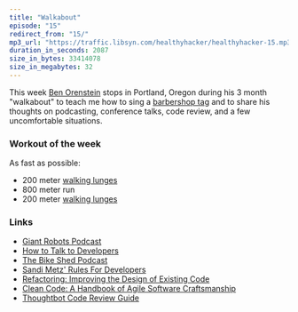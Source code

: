 ```yaml
---
title: "Walkabout"
episode: "15"
redirect_from: "15/"
mp3_url: "https://traffic.libsyn.com/healthyhacker/healthyhacker-15.mp3"
duration_in_seconds: 2087
size_in_bytes: 33414078
size_in_megabytes: 32
---
```


This week [Ben Orenstein](https://twitter.com/r00k) stops in Portland, Oregon during his 3 month "walkabout" to teach me how to sing a [barbershop tag](http://en.wikipedia.org/wiki/Tag_(barbershop_music)) and to share his thoughts on podcasting, conference talks, code review, and a few uncomfortable situations.

### Workout of the week

As fast as possible:

- 200 meter [walking lunges](https://www.youtube.com/watch?v=JRh6_4rq-b8)
- 800 meter run
- 200 meter [walking lunges](https://www.youtube.com/watch?v=JRh6_4rq-b8)

### Links

- [Giant Robots Podcast](http://giantrobots.fm/)
- [How to Talk to Developers](https://www.youtube.com/watch?v=l9JXH7JPjR4)
- [The Bike Shed Podcast](http://bikeshed.fm/)
- [Sandi Metz' Rules For Developers](http://robots.thoughtbot.com/sandi-metz-rules-for-developers)
- [Refactoring: Improving the Design of Existing Code](http://www.amazon.com/gp/product/0201485672/ref=as_li_tl?ie=UTF8&camp=1789&creative=390957&creativeASIN=0201485672&linkCode=as2&tag=chrhun-20&linkId=NQXNIWFYKNVBKQWN)
- [Clean Code: A Handbook of Agile Software Craftsmanship](http://www.amazon.com/gp/product/0132350882/ref=as_li_tl?ie=UTF8&camp=1789&creative=390957&creativeASIN=0132350882&linkCode=as2&tag=chrhun-20&linkId=QIUXV2QTWGLHAX3W)
- [Thoughtbot Code Review Guide](https://github.com/thoughtbot/guides/tree/master/code-review)
